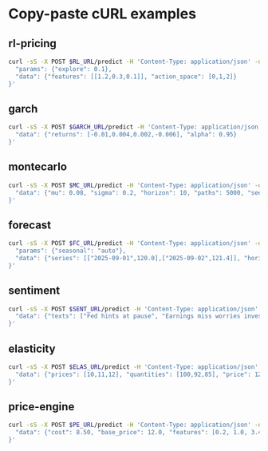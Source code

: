 # Copy-paste cURL examples

## rl-pricing
```bash
curl -sS -X POST $RL_URL/predict -H 'Content-Type: application/json' -d '{
  "params": {"explore": 0.1},
  "data": {"features": [[1.2,0.3,0.1]], "action_space": [0,1,2]}
}'
```

## garch
```bash
curl -sS -X POST $GARCH_URL/predict -H 'Content-Type: application/json' -d '{
  "data": {"returns": [-0.01,0.004,0.002,-0.006], "alpha": 0.95}
}'
```

## montecarlo
```bash
curl -sS -X POST $MC_URL/predict -H 'Content-Type: application/json' -d '{
  "data": {"mu": 0.08, "sigma": 0.2, "horizon": 10, "paths": 5000, "seed": 42}
}'
```

## forecast
```bash
curl -sS -X POST $FC_URL/predict -H 'Content-Type: application/json' -d '{
  "params": {"seasonal": "auto"},
  "data": {"series": [["2025-09-01",120.0],["2025-09-02",121.4]], "horizon": 14}
}'
```

## sentiment
```bash
curl -sS -X POST $SENT_URL/predict -H 'Content-Type: application/json' -d '{
  "data": {"texts": ["Fed hints at pause", "Earnings miss worries investors"]}
}'
```

## elasticity
```bash
curl -sS -X POST $ELAS_URL/predict -H 'Content-Type: application/json' -d '{
  "data": {"prices": [10,11,12], "quantities": [100,92,85], "price": 12.5}
}'
```

## price-engine
```bash
curl -sS -X POST $PE_URL/predict -H 'Content-Type: application/json' -d '{
  "data": {"cost": 8.50, "base_price": 12.0, "features": [0.2, 1.0, 3.4]}
}'
```

